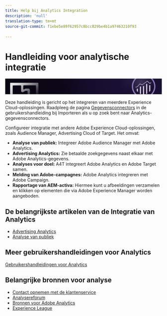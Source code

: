 ```yaml
---
title: Help bij Analytics Integration
description: 'null'
translation-type: tm+mt
source-git-commit: f1ebe5e89f62957c8bcc829be4b1a97463210f93

---
```



# Handleiding voor analytische integratie

![Banner](../../assets/doc_banner_integrate.png)

Deze handleiding is gericht op het integreren van meerdere Experience Cloud-oplossingen. Raadpleeg de pagina [Gegevensconnectors](/help/import/data-connectors/getting-started-data-connectors.md) in de gebruikershandleiding bij Importeren als u op zoek bent naar Analytics-gegevensconnectors.

Configureer integratie met andere Adobe Experience Cloud-oplossingen, zoals Audience Manager, Advertising Cloud of Target. Het omvat:

* **Analyse van publiek:** Integreer Adobe Audience Manager met Adobe Analytics.
* **Advertising Analytics:** Zie betaalde zoekgegevens naast elkaar met Adobe Analytics-gegevens.
* **Analyses voor doel:** A4T integreert Adobe Analytics en Adobe Target samen.
* **Melding van Adobe-campagnes:** Adobe Analytics integreren met Adobe Campaign.
* **Rapportage van AEM-activa:** Hiermee kunt u afbeeldingen verzamelen en klikken op elementen die via Adobe Experience Manager worden aangeboden.

## De belangrijkste artikelen van de Integratie van Analytics

* [Advertising Analytics](c-advertising-analytics/overview.md)
* [Analyse van publiek](c-audience-analytics/mc-audiences-aam.md)

## Meer gebruikershandleidingen voor Analytics

[Gebruikershandleidingen voor Analytics](/help/landing/home.md)

## Belangrijke bronnen voor analyse

* [Contact opnemen met de klantenservice](https://helpx.adobe.com/contact/enterprise-support.ec.html)
* [Analysereforum](https://forums.adobe.com/community/experience-cloud/analytics-cloud/analytics)
* [Bronnen voor Adobe Analytics](https://forums.adobe.com/message/10660755)
* [Experience League](https://landing.adobe.com/experience-league/)
